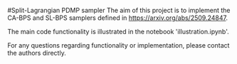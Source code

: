 #Split-Lagrangian PDMP sampler
The aim of this project is to implement the CA-BPS and SL-BPS samplers defined in https://arxiv.org/abs/2509.24847.

The main code functionality is illustrated in the notebook 'illustration.ipynb'.

For any questions regarding functionality or implementation, please contact the authors directly.
